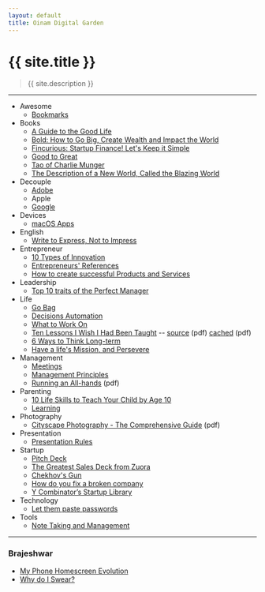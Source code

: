 ```yaml
---
layout: default
title: Oinam Digital Garden
---
```


<h1 class="logo">{{ site.title }}</h1>

> {{ site.description }}

<hr class="oHr">

- Awesome
  + [Bookmarks](/awesome/bookmarks/)
- Books
  + [A Guide to the Good Life](/books/a-guide-to-the-good-life/)
  + [Bold: How to Go Big, Create Wealth and Impact the World](/books/bold-how-to-go-big-create-wealth-and-impact-the-world/)
  + [Fincurious: Startup Finance! Let's Keep it Simple](/books/fincurious/)
  + [Good to Great](/books/good-to-great/)
  + [Tao of Charlie Munger](/books/tao-of-charlie-munger/)
  + [The Description of a New World, Called the Blazing World](/books/the-description-of-a-new-world-called-the-blazing-world/)
- Decouple
  + [Adobe](/decouple/adobe/)
  + Apple
  + [Google](/decouple/google/)
- Devices
  + [macOS Apps](/devices/macos-apps/)
- English
  + [Write to Express, Not to Impress](/english/write-to-express-not-to-impress/)
- Entrepreneur
  + [10 Types of Innovation](/entrepreneur/10-types-of-innovation/)
  + [Entrepreneurs' References](/entrepreneur/entrepreneur-references)
  + [How to create successful Products and Services](/entrepreneur/how-to-create-successful-products-and-services)
- Leadership
  + [Top 10 traits of the Perfect Manager](/leadership/top-10-traits-of-the-perfect-leader/)
- Life
  + [Go Bag](/life/go-bag/)
  + [Decisions Automation](/life/decisions-automation/)
  + [What to Work On](/life/what-to-work-on/)
  + [Ten Lessons I Wish I Had Been Taught](/life/10-lessons-i-wish-i-had-been-taught/) -- [source](https://www.ams.org/notices/199701/comm-rota.pdf) (pdf) [cached](/life/10-lessons-i-wish-i-had-been-taught.pdf) (pdf)
  + [6 Ways to Think Long-term](/life/6-ways-to-think-long-term/)
  + [Have a life's Mission, and Persevere](/life/have-a-life-mission-and-persevere/)
- Management
  + [Meetings](/management/meetings/)
  + [Management Principles](/management/management-principles)
  + [Running an All-hands](/management/running-an-all-hands.pdf) (pdf)
- Parenting
  + [10 Life Skills to Teach Your Child by Age 10](/parenting/10-life-skills-to-teach-your-child-by-age-10/)
  + [Learning](/parenting/learning/)
- Photography
  + [Cityscape Photography - The Comprehensive Guide](/photography/cityscape-photography-guide.pdf) (pdf)
- Presentation
  + [Presentation Rules](/presentation/presentation-rules)
- Startup
  + [Pitch Deck](/startup/pitch-deck/)
  + [The Greatest Sales Deck from Zuora](/startup/the-greatest-sales-deck-from-zuora/)
  + [Chekhov's Gun](/startup/chekhovs-gun/)
  + [How do you fix a broken company](/startup/how-do-you-fix-a-broken-company/)
  + [Y Combinator’s Startup Library](/startup/ycombinator-startup-library/)
- Technology
  + [Let them paste passwords](/technology/passwords-paste/)
- Tools
  + [Note Taking and Management](/tools/note-taking-and-management/)

<hr class="oHr">

### Brajeshwar

- [My Phone Homescreen Evolution](/brajeshwar/brajeshwar-phone-home/)
- [Why do I Swear?](/brajeshwar/why-do-i-swear/)
